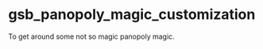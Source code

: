 gsb_panopoly_magic_customization
================================

To get around some not so magic panopoly magic.
